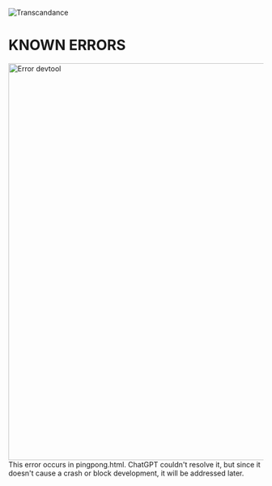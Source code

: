 ![Transcandance](https://github.com/user-attachments/assets/292d2b46-1f20-4f8a-9590-73f939d56b6a)

# KNOWN ERRORS
<img width="784" alt="Error devtool" src="https://github.com/user-attachments/assets/33d88f2c-34da-4330-9591-7f85dd4adfde">
This error occurs in pingpong.html. ChatGPT couldn't resolve it, but since it doesn't cause a crash or block development, it will be addressed later.
